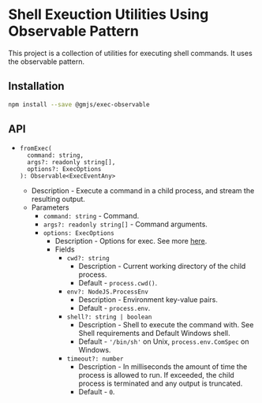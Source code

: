 # Shell Exeuction Utilities Using Observable Pattern

This project is a collection of utilities for executing shell commands. It uses the observable pattern.

## Installation

```bash
npm install --save @gmjs/exec-observable
```

## API

- ```
  fromExec(
    command: string,
    args?: readonly string[],
    options?: ExecOptions
  ): Observable<ExecEventAny>
  ```
  - Description - Execute a command in a child process, and stream the resulting output.
  - Parameters
    - `command: string` - Command.
    - `args?: readonly string[]` - Command arguments.
    - `options: ExecOptions`
      - Description - Options for exec. See more [here](https://nodejs.org/api/child_process.html#child_processexeccommand-options-callback).
      - Fields
        - `cwd?: string`
          - Description - Current working directory of the child process.
          - Default - `process.cwd()`.
        - `env?: NodeJS.ProcessEnv`
          - Description - Environment key-value pairs.
          - Default - `process.env`.
        - `shell?: string | boolean`
          - Description - Shell to execute the command with. See Shell requirements and Default Windows shell.
          - Default - `'/bin/sh'` on Unix, `process.env.ComSpec` on Windows.
        - `timeout?: number`
          - Description - In milliseconds the amount of time the process is allowed to run. If exceeded, the child process is terminated and any output is truncated.
          - Default - `0`.
